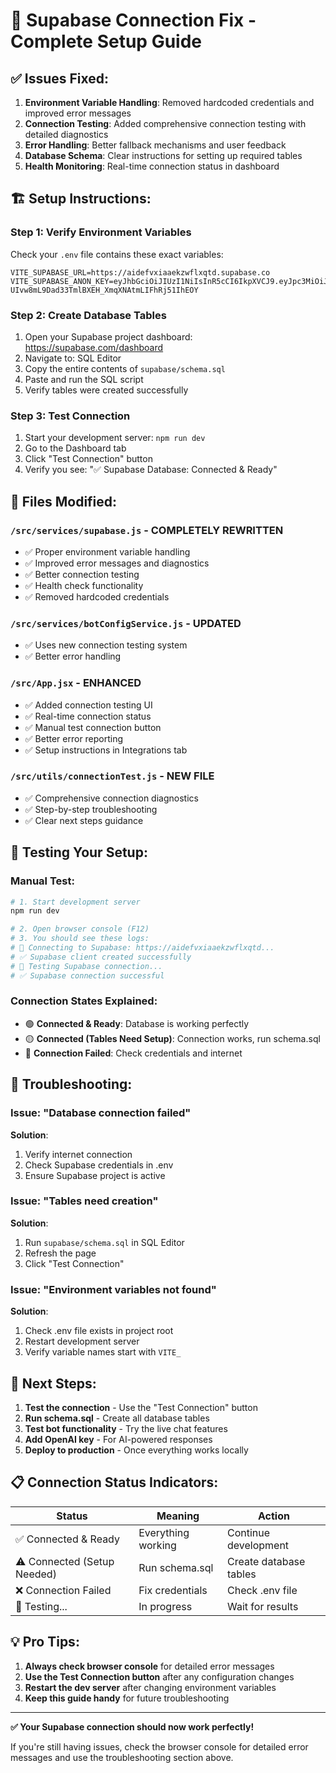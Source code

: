 # 🔗 Supabase Connection Fix - Complete Setup Guide

## ✅ Issues Fixed:

1. **Environment Variable Handling**: Removed hardcoded credentials and improved error messages
2. **Connection Testing**: Added comprehensive connection testing with detailed diagnostics  
3. **Error Handling**: Better fallback mechanisms and user feedback
4. **Database Schema**: Clear instructions for setting up required tables
5. **Health Monitoring**: Real-time connection status in dashboard

## 🏗️ Setup Instructions:

### Step 1: Verify Environment Variables
Check your `.env` file contains these exact variables:
```env
VITE_SUPABASE_URL=https://aidefvxiaaekzwflxqtd.supabase.co
VITE_SUPABASE_ANON_KEY=eyJhbGciOiJIUzI1NiIsInR5cCI6IkpXVCJ9.eyJpc3MiOiJzdXBhYmFzZSIsInJlZiI6ImFpZGVmdnhpYWFla3p3Zmx4cXRkIiwicm9sZSI6ImFub24iLCJpYXQiOjE3NTc2OTA0NTEsImV4cCI6MjA3MzI2NjQ1MX0.-UIvw8mL9Dad33TmlBXEH_XmqXNAtmLIFhRj51IhEOY
```

### Step 2: Create Database Tables
1. Open your Supabase project dashboard: https://supabase.com/dashboard
2. Navigate to: SQL Editor
3. Copy the entire contents of `supabase/schema.sql` 
4. Paste and run the SQL script
5. Verify tables were created successfully

### Step 3: Test Connection
1. Start your development server: `npm run dev`
2. Go to the Dashboard tab
3. Click "Test Connection" button
4. Verify you see: "✅ Supabase Database: Connected & Ready"

## 🔧 Files Modified:

### `/src/services/supabase.js` - **COMPLETELY REWRITTEN**
- ✅ Proper environment variable handling
- ✅ Improved error messages and diagnostics
- ✅ Better connection testing
- ✅ Health check functionality
- ✅ Removed hardcoded credentials

### `/src/services/botConfigService.js` - **UPDATED**
- ✅ Uses new connection testing system
- ✅ Better error handling

### `/src/App.jsx` - **ENHANCED**
- ✅ Added connection testing UI
- ✅ Real-time connection status
- ✅ Manual test connection button
- ✅ Better error reporting
- ✅ Setup instructions in Integrations tab

### `/src/utils/connectionTest.js` - **NEW FILE**
- ✅ Comprehensive connection diagnostics
- ✅ Step-by-step troubleshooting
- ✅ Clear next steps guidance

## 🧪 Testing Your Setup:

### Manual Test:
```bash
# 1. Start development server
npm run dev

# 2. Open browser console (F12)
# 3. You should see these logs:
# 🔗 Connecting to Supabase: https://aidefvxiaaekzwflxqtd...
# ✅ Supabase client created successfully
# 🧪 Testing Supabase connection...
# ✅ Supabase connection successful
```

### Connection States Explained:
- 🟢 **Connected & Ready**: Database is working perfectly
- 🟡 **Connected (Tables Need Setup)**: Connection works, run schema.sql
- 🔴 **Connection Failed**: Check credentials and internet

## 🚨 Troubleshooting:

### Issue: "Database connection failed"
**Solution**: 
1. Verify internet connection
2. Check Supabase credentials in .env
3. Ensure Supabase project is active

### Issue: "Tables need creation"  
**Solution**:
1. Run `supabase/schema.sql` in SQL Editor
2. Refresh the page
3. Click "Test Connection"

### Issue: "Environment variables not found"
**Solution**:
1. Check .env file exists in project root
2. Restart development server
3. Verify variable names start with `VITE_`

## 🎯 Next Steps:

1. **Test the connection** - Use the "Test Connection" button
2. **Run schema.sql** - Create all database tables
3. **Test bot functionality** - Try the live chat features
4. **Add OpenAI key** - For AI-powered responses
5. **Deploy to production** - Once everything works locally

## 📋 Connection Status Indicators:

| Status | Meaning | Action |
|--------|---------|---------|
| ✅ Connected & Ready | Everything working | Continue development |
| ⚠️ Connected (Setup Needed) | Run schema.sql | Create database tables |
| ❌ Connection Failed | Fix credentials | Check .env file |
| 🔄 Testing... | In progress | Wait for results |

## 💡 Pro Tips:

1. **Always check browser console** for detailed error messages
2. **Use the Test Connection button** after any configuration changes  
3. **Restart the dev server** after changing environment variables
4. **Keep this guide handy** for future troubleshooting

---

**✅ Your Supabase connection should now work perfectly!**

If you're still having issues, check the browser console for detailed error messages and use the troubleshooting section above.